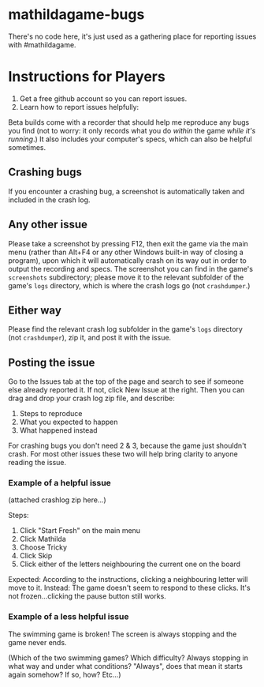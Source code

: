 # mathildagame-bugs
There's no code here, it's just used as a gathering place for reporting issues with #mathildagame.

# Instructions for Players
1. Get a free github account so you can report issues.
2. Learn how to report issues helpfully:

Beta builds come with a recorder that should help me reproduce any bugs you find (not to worry: it only records what you do *within* the game *while it's running*.)  It also includes your computer's specs, which can also be helpful sometimes.

## Crashing bugs

If you encounter a crashing bug, a screenshot is automatically taken and included in the crash log.

## Any other issue

Please take a screenshot by pressing F12, then exit the game via the main menu (rather than Alt+F4 or any other Windows built-in way of closing a program), upon which it will automatically crash on its way out in order to output the recording and specs.  The screenshot you can find in the game's `screenshots` subdirectory; please move it to the relevant subfolder of the game's `logs` directory, which is where the crash logs go (not `crashdumper`.)

## Either way

Please find the relevant crash log subfolder in the game's `logs` directory (not `crashdumper`), zip it, and post it with the issue.

## Posting the issue

Go to the Issues tab at the top of the page and search to see if someone else already reported it.  If not, click New Issue at the right.  Then you can drag and drop your crash log zip file, and describe:

1. Steps to reproduce
2. What you expected to happen
3. What happened instead

For crashing bugs you don't need 2 & 3, because the game just shouldn't crash.  For most other issues these two will help bring clarity to anyone reading the issue.

### Example of a helpful issue

(attached crashlog zip here...)

Steps:

1. Click "Start Fresh" on the main menu
2. Click Mathilda
3. Choose Tricky
4. Click Skip
5. Click either of the letters neighbouring the current one on the board

Expected: According to the instructions, clicking a neighbouring letter will move to it.
Instead: The game doesn't seem to respond to these clicks.  It's not frozen...clicking the pause button still works.

### Example of a less helpful issue

The swimming game is broken!  The screen is always stopping and the game never ends.

(Which of the two swimming games?  Which difficulty?  Always stopping in what way and under what conditions?  "Always", does that mean it starts again somehow?  If so, how?  Etc...)

